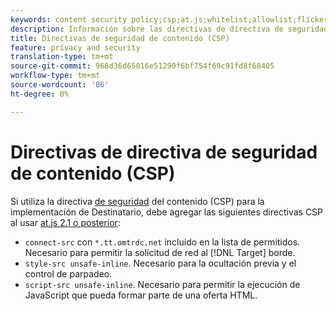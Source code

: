 ```yaml
---
keywords: content security policy;csp;at.js;whitelist;allowlist;flicker;pre-hide;pre-hiding;prehiding
description: Información sobre las directivas de directiva de seguridad de contenido (CSP) que debe agregar al usar Adobe Target at.js 2.1 o posterior.
title: Directivas de seguridad de contenido (CSP)
feature: privacy and security
translation-type: tm+mt
source-git-commit: 968d36d65016e51290f6bf754f69c91fd8f68405
workflow-type: tm+mt
source-wordcount: '86'
ht-degree: 0%

---
```



# Directivas de directiva de seguridad de contenido (CSP)

Si utiliza la directiva [de seguridad](https://en.wikipedia.org/wiki/Content_Security_Policy) del contenido (CSP) para la implementación de Destinatario, debe agregar las siguientes directivas CSP al usar [at.js 2.1 o posterior](/help/c-implementing-target/c-implementing-target-for-client-side-web/target-atjs-versions.md):

* `connect-src` con `*.tt.omtrdc.net` incluido en la lista de permitidos. Necesario para permitir la solicitud de red al [!DNL Target] borde.
* `style-src unsafe-inline`. Necesario para la ocultación previa y el control de parpadeo.
* `script-src unsafe-inline`.  Necesario para permitir la ejecución de JavaScript que pueda formar parte de una oferta HTML.
